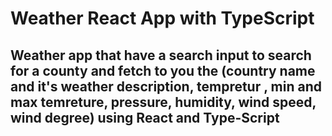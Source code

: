 # Weather React App with TypeScript

## Weather app that have a search input to search for a county and fetch to you the (country name and it's weather description, tempretur , min and max temreture, pressure, humidity, wind speed, wind degree) using React and Type-Script